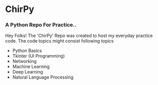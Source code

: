 # ChirPy
### A Python Repo For Practice..
  
  
Hey Folks!
 The 'ChirPy' Repo was created to host my everyday practice code. The code topics might consist following topics  
- Python Basics
- Tkinter (UI Programming)
- Networking
- Machine Learning
- Deep Learning
- Natural Language Processing
